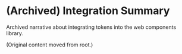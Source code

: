 # (Archived) Integration Summary

Archived narrative about integrating tokens into the web components library.

(Original content moved from root.)
